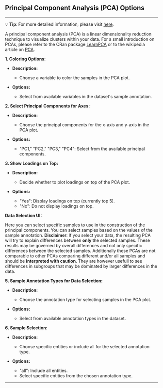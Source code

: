 ## Principal Component Analysis (PCA) Options

***
💡 **Tip**: For more detailed information, please visit <a href="https://icb-dcm.github.io/cOmicsArt/interface-details/06-pca.html#side-panel-" target="_blank">here</a>.

A principal component analysis (PCA) is a linear dimensionality reduction technique to 
visualize clusters within your data. For a small introduction on PCAs, please refer to 
the CRan package [LearnPCA](https://cran.r-project.org/web/packages/LearnPCA/) or to 
the wikipedia article on [PCA](https://en.wikipedia.org/wiki/Principal_component_analysis). 

**1. Coloring Options:**

- **Description:**
  - Choose a variable to color the samples in the PCA plot.

- **Options:**
  - Select from available variables in the dataset's sample annotation.

**2. Select Principal Components for Axes:**

- **Description:**
  - Choose the principal components for the x-axis and y-axis in the PCA plot.

- **Options:**
  - "PC1," "PC2," "PC3," "PC4": Select from the available principal components.

**3. Show Loadings on Top:**

- **Description:**
  - Decide whether to plot loadings on top of the PCA plot.

- **Options:**
  - "Yes": Display loadings on top (currently top 5).
  - "No": Do not display loadings on top.

**Data Selection UI:**

Here you can select specific samples to use in the construction of the principal 
components. You can select samples based on the values of the sample annotation. 
**Disclaimer**: If you select your data, the resulting PCA will try to explain 
differences between **only** the selected samples. These results may be governed by 
overall differences and not only specific differences between the selected samples. 
Additionally these PCAs are not comparable to other PCAs comparing different and/or 
all samples and should be **interpreted with caution**. They are however usefull to 
see differences in subgroups that may be dominated by larger differences in the data.

**5. Sample Annotation Types for Data Selection:**

- **Description:**
  - Choose the annotation type for selecting samples in the PCA plot.

- **Options:**
  - Select from available annotation types in the dataset.

**6. Sample Selection:**

- **Description:**
  - Choose specific entities or include all for the selected annotation type.

- **Options:**
  - "all": Include all entities.
  - Select specific entities from the chosen annotation type.

---

